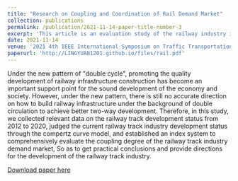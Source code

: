 ```yaml
---
title: "Research on Coupling and Coordination of Rail Demand Market"
collection: publications
permalink: /publication/2021-11-14-paper-title-number-3
excerpt: 'This article is an evaluation study of the railway industry in China.'
date: 2021-11-14
venue: '2021 4th IEEE International Symposium on Traffic Transportation and Civil Architecture (IEEE ISTTCA)'
paperurl: 'http://LINGYUAN1201.github.io/files/rail.pdf'
---
```


Under the new pattern of "double cycle", promoting the quality development of railway infrastructure construction has become an important support point for the sound development of the economy and society. However, under the new pattern, there is still no accurate direction on how to build railway infrastructure under the background of double circulation to achieve better two-way development. Therefore, in this study, we collected relevant data on the railway track development status from 2012 to 2020, judged the current railway track industry development status through the compertz curve model, and established an index system to comprehensively evaluate the coupling degree of the railway track industry demand market, So as to get practical conclusions and provide directions for the development of the railway track industry.

[Download paper here](http://LINGYUAN1201.github.io/files/rail.pdf)
